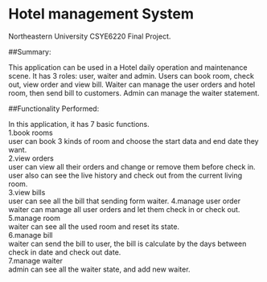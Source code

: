 # Hotel management System

Northeastern University CSYE6220 Final Project.

##Summary:  

This application can be used in a Hotel daily operation and maintenance scene. It has 3 roles: user, waiter and admin. Users can book room, check out, view order and view bill. Waiter can manage the user orders and hotel room, then send bill to customers. Admin can manage the waiter statement.

##Functionality Performed:   

In this application, it has 7 basic functions.  
1.book rooms  
user can book 3 kinds of room and choose the start data and end date they want.  
2.view orders   
user can view all their orders and change or remove them before check in. user also can see the live history and 
check out from the current living room.  
3.view bills  
user can see all the bill that sending form waiter.
4.manage user order  
waiter can manage all user orders and let them check in or check out.  
5.manage room  
waiter can see all the used room and reset its state.  
6.manage bill  
waiter can send the bill to user, the bill is calculate by the days between
check in date and check out date.  
7.manage waiter  
admin can see all the waiter state, and add new waiter.  





